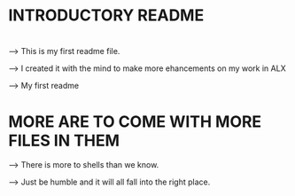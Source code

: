 # INTRODUCTORY README
#

--> This is my first readme file.

--> I created it with the mind to make more ehancements on my work in ALX

--> My first readme

# MORE ARE TO COME WITH MORE FILES IN THEM
--> There is more to shells than we know.

--> Just be humble and it will all fall into the right place.
